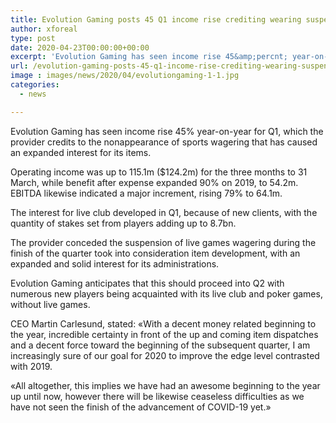 ```yaml
---
title: Evolution Gaming posts 45 Q1 income rise crediting wearing suspension
author: xforeal 
type: post
date: 2020-04-23T00:00:00+00:00
excerpt: 'Evolution Gaming has seen income rise 45&amp;percnt; year-on-year for Q1, which the provider credits to the nonappearance of sports wagering that has caused an expanded interest for its products '
url: /evolution-gaming-posts-45-q1-income-rise-crediting-wearing-suspension/
image : images/news/2020/04/evolutiongaming-1-1.jpg
categories:
  - news

---
```

Evolution Gaming has seen income rise 45&percnt; year-on-year for Q1, which the provider credits to the nonappearance of sports wagering that has caused an expanded interest for its items. 

Operating income was up to 115.1m ($124.2m) for the three months to 31 March, while benefit after expense expanded 90&percnt; on 2019, to 54.2m. EBITDA likewise indicated a major increment, rising 79&percnt; to 64.1m. 

The interest for live club developed in Q1, because of new clients, with the quantity of stakes set from players adding up to 8.7bn. 

The provider conceded the suspension of live games wagering during the finish of the quarter took into consideration item development, with an expanded and solid interest for its administrations. 

Evolution Gaming anticipates that this should proceed into Q2 with numerous new players being acquainted with its live club and poker games, without live games. 

CEO Martin Carlesund, stated: &#171;With a decent money related beginning to the year, incredible certainty in front of the up and coming item dispatches and a decent force toward the beginning of the subsequent quarter, I am increasingly sure of our goal for 2020 to improve the edge level contrasted with 2019. 

&#171;All altogether, this implies we have had an awesome beginning to the year up until now, however there will be likewise ceaseless difficulties as we have not seen the finish of the advancement of COVID-19 yet.&#187;